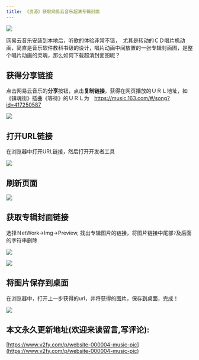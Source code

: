 ```yaml
---
title: 《资源》获取网易云音乐超清专辑封面
---
```


![](https://www.v2fy.com/asset/net-music-pic/000.png)

网易云音乐安装到本地后，听歌的体验非常不错，　尤其是转动的ＣＤ唱片机动画，简直是音乐软件教科书级的设计，唱片动画中间放置的一张专辑封面图，是整个唱片动画的灵魂，那么如何下载超清封面图呢？

## 获得分享链接

点击网易云音乐的**分享**按钮，点击**复制链接**，获得在网页播放的ＵＲＬ地址，如《镇魂街》插曲《等待》的ＵＲＬ为　https://music.163.com/#/song?id=417250587


![](https://www.v2fy.com/asset/net-music-pic/0002-open-dev.png)

##  打开URL链接

 在浏览器中打开URL链接，然后打开开发者工具

![](https://www.v2fy.com/asset/net-music-pic/001copy_link.png)

## 刷新页面

![](https://www.v2fy.com/asset/net-music-pic/0021reflash.png)

## 获取专辑封面链接

选择ＮetWork->Img->Preview, 找出专辑图片的链接，将图片链接中尾部`?`及后面的字符串删除


![](https://www.v2fy.com/asset/net-music-pic/003.png)


![](https://www.v2fy.com/asset/net-music-pic/004.png)

## 将图片保存到桌面

在浏览器中，打开上一步获得的url，并将获得的图片，保存到桌面，完成！

![](https://www.v2fy.com/asset/net-music-pic/005.png)



## 本文永久更新地址(欢迎来读留言,写评论):

[https://www.v2fy.com/p/website-000004-music-pic](https://www.v2fy.com/p/website-000004-music-pic)
